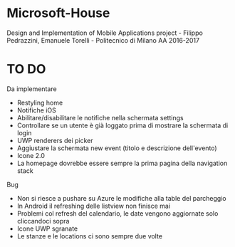 # Microsoft-House
Design and Implementation of Mobile Applications project - Filippo Pedrazzini, Emanuele Torelli - Politecnico di Milano AA 2016-2017 


# TO DO

Da implementare
- Restyling home
- Notifiche iOS
- Abilitare/disabilitare le notifiche nella schermata settings
- Controllare se un utente è già loggato prima di mostrare la schermata di login
- UWP renderers dei picker
- Aggiustare la schermata new event (titolo e descrizione dell'evento)
- Icone 2.0
- La homepage dovrebbe essere sempre la prima pagina della navigation stack

Bug
- Non si riesce a pushare su Azure le modifiche alla table del parcheggio
- In Android il refreshing delle listview non finisce mai
- Problemi col refresh del calendario, le date vengono aggiornate solo cliccandoci sopra
- Icone UWP sgranate
- Le stanze e le locations ci sono sempre due volte
